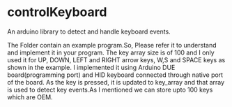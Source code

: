 # controlKeyboard
An arduino library to detect and handle keyboard events.

The Folder contain an example program.So, Please refer it to understand and implement it in your program.
The key array size is of 100 and I only used it for UP, DOWN, LEFT and RIGHT arrow keys, W,S and SPACE keys as shown in the example.
I implemented it using Arduino DUE board(programming port) and HID keyboard connected through native port of the board.
As the key is pressed, it is updated to key_array and that array is used to detect key events.As I mentioned we can store upto 100 keys which are OEM. 
